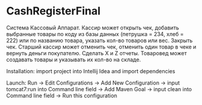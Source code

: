 # CashRegisterFinal
Система Кассовый Аппарат. Кассир может открыть чек, добавить выбранные товары по коду из базы данных (петрушка = 234, хлеб = 222) или по названию товара, указать кол-во товаров или вес. Закрыть чек. Старший кассир может отменить чек, отменить один товар в чеке и вернуть деньги покупателю. Сделать X и Z отчеты. Товаровед может создавать товары и указывать их кол-во на складе.

Installation: import project into Intellij Idea and import dependencies

Launch: Run -> Edit Configurations -> Add New Configuration -> input tomcat7:run into Command line field -> Add Maven Goal -> input clean into Command line field -> Run this configuration

